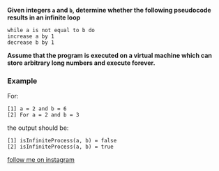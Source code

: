 
**Given integers `a` and `b`, determine whether the following pseudocode results in an infinite loop**
```
while a is not equal to b do
increase a by 1
decrease b by 1
```
**Assume that the program is executed on a virtual machine which can store arbitrary long numbers and execute forever.**

### Example

For:

```
[1] a = 2 and b = 6
[2] For a = 2 and b = 3
```

the output should be:

```
[1] isInfiniteProcess(a, b) = false
[2] isInfiniteProcess(a, b) = true
```

[follow me on instagram](https://www.instagram.com/9_tay)